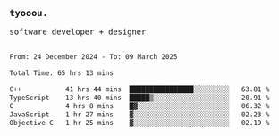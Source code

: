 <samp>
   <h3>tyooou.</h3>
   software developer + designer
   <br/><br/>
  <!--START_SECTION:waka-->

```txt
From: 24 December 2024 - To: 09 March 2025

Total Time: 65 hrs 13 mins

C++           41 hrs 44 mins  ████████████████░░░░░░░░░   63.81 %
TypeScript    13 hrs 40 mins  █████▒░░░░░░░░░░░░░░░░░░░   20.91 %
C             4 hrs 8 mins    █▓░░░░░░░░░░░░░░░░░░░░░░░   06.32 %
JavaScript    1 hr 27 mins    ▓░░░░░░░░░░░░░░░░░░░░░░░░   02.23 %
Objective-C   1 hr 25 mins    ▓░░░░░░░░░░░░░░░░░░░░░░░░   02.19 %
```

<!--END_SECTION:waka-->
</samp>
